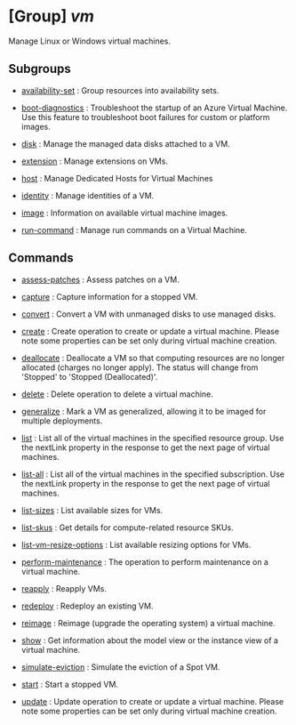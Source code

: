 # [Group] _vm_

Manage Linux or Windows virtual machines.

## Subgroups

- [availability-set](/Commands/vm/availability-set/readme.md)
: Group resources into availability sets.

- [boot-diagnostics](/Commands/vm/boot-diagnostics/readme.md)
: Troubleshoot the startup of an Azure Virtual Machine.         Use this feature to troubleshoot boot failures for custom or platform images.

- [disk](/Commands/vm/disk/readme.md)
: Manage the managed data disks attached to a VM.

- [extension](/Commands/vm/extension/readme.md)
: Manage extensions on VMs.

- [host](/Commands/vm/host/readme.md)
: Manage Dedicated Hosts for Virtual Machines

- [identity](/Commands/vm/identity/readme.md)
: Manage identities of a VM.

- [image](/Commands/vm/image/readme.md)
: Information on available virtual machine images.

- [run-command](/Commands/vm/run-command/readme.md)
: Manage run commands on a Virtual Machine.

## Commands

- [assess-patches](/Commands/vm/_assess-patches.md)
: Assess patches on a VM.

- [capture](/Commands/vm/_capture.md)
: Capture information for a stopped VM.

- [convert](/Commands/vm/_convert.md)
: Convert a VM with unmanaged disks to use managed disks.

- [create](/Commands/vm/_create.md)
: Create operation to create or update a virtual machine. Please note some properties can be set only during virtual machine creation.

- [deallocate](/Commands/vm/_deallocate.md)
: Deallocate a VM so that computing resources are no longer allocated (charges no longer apply). The status will change from 'Stopped' to 'Stopped (Deallocated)'.

- [delete](/Commands/vm/_delete.md)
: Delete operation to delete a virtual machine.

- [generalize](/Commands/vm/_generalize.md)
: Mark a VM as generalized, allowing it to be imaged for multiple deployments.

- [list](/Commands/vm/_list.md)
: List all of the virtual machines in the specified resource group. Use the nextLink property in the response to get the next page of virtual machines.

- [list-all](/Commands/vm/_list-all.md)
: List all of the virtual machines in the specified subscription. Use the nextLink property in the response to get the next page of virtual machines.

- [list-sizes](/Commands/vm/_list-sizes.md)
: List available sizes for VMs.

- [list-skus](/Commands/vm/_list-skus.md)
: Get details for compute-related resource SKUs.

- [list-vm-resize-options](/Commands/vm/_list-vm-resize-options.md)
: List available resizing options for VMs.

- [perform-maintenance](/Commands/vm/_perform-maintenance.md)
: The operation to perform maintenance on a virtual machine.

- [reapply](/Commands/vm/_reapply.md)
: Reapply VMs.

- [redeploy](/Commands/vm/_redeploy.md)
: Redeploy an existing VM.

- [reimage](/Commands/vm/_reimage.md)
: Reimage (upgrade the operating system) a virtual machine.

- [show](/Commands/vm/_show.md)
: Get information about the model view or the instance view of a virtual machine.

- [simulate-eviction](/Commands/vm/_simulate-eviction.md)
: Simulate the eviction of a Spot VM.

- [start](/Commands/vm/_start.md)
: Start a stopped VM.

- [update](/Commands/vm/_update.md)
: Update operation to create or update a virtual machine. Please note some properties can be set only during virtual machine creation.
